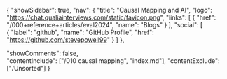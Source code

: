 {
    "showSidebar": true,
    "nav": {
      "title": "Causal Mapping and AI",
      "logo": "https://chat.qualiainterviews.com/static/favicon.png",
      "links": [
        {
          "href": "/000+reference+articles/eval2024",
          "name": "Blogs"
        }
      ],
      "social": [                    
      {
        "label": "github",
        "name": "GitHub Profile",
        "href": "https://github.com/stevepowell99"
      }
    ]
    },


  "showComments": false,           
  "contentInclude": ["/010 causal mapping", "index.md"],
  "contentExclude": ["/Unsorted"]
}
